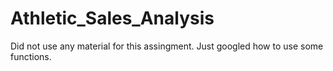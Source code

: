 # Athletic_Sales_Analysis

Did not use any material for this assingment. Just googled how to use some functions.